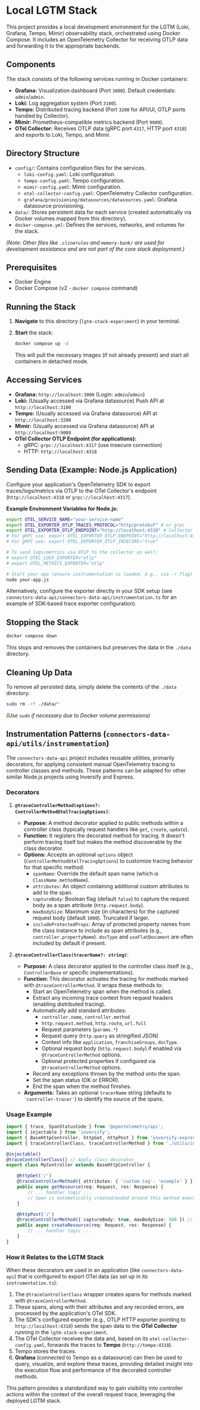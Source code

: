 # Local LGTM Stack

This project provides a local development environment for the LGTM (Loki, Grafana, Tempo, Mimir) observability stack, orchestrated using Docker Compose. It includes an OpenTelemetry Collector for receiving OTLP data and forwarding it to the appropriate backends.

## Components

The stack consists of the following services running in Docker containers:

* **Grafana:** Visualization dashboard (Port `3000`). Default credentials: `admin`/`admin`.
* **Loki:** Log aggregation system (Port `3100`).
* **Tempo:** Distributed tracing backend (Port `3200` for API/UI, OTLP ports handled by Collector).
* **Mimir:** Prometheus-compatible metrics backend (Port `9009`).
* **OTel Collector:** Receives OTLP data (gRPC port `4317`, HTTP port `4318`) and exports to Loki, Tempo, and Mimir.

## Directory Structure

* `config/`: Contains configuration files for the services.
  * `loki-config.yaml`: Loki configuration.
  * `tempo-config.yaml`: Tempo configuration.
  * `mimir-config.yaml`: Mimir configuration.
  * `otel-collector-config.yaml`: OpenTelemetry Collector configuration.
  * `grafana/provisioning/datasources/datasources.yaml`: Grafana datasource provisioning.
* `data/`: Stores persistent data for each service (created automatically via Docker volumes mapped from this directory).
* `docker-compose.yml`: Defines the services, networks, and volumes for the stack.

*(Note: Other files like `.clinerules` and `memory-bank/` are used for development assistance and are not part of the core stack deployment.)*

## Prerequisites

* Docker Engine
* Docker Compose (v2 - `docker compose` command)

## Running the Stack

1. **Navigate** to this directory (`lgtm-stack-experiment`) in your terminal.
2. **Start** the stack:

    ```bash
    docker compose up -d
    ```

    This will pull the necessary images (if not already present) and start all containers in detached mode.

## Accessing Services

* **Grafana:** `http://localhost:3000` (Login: `admin`/`admin`)
* **Loki:** (Usually accessed via Grafana datasource) Push API at `http://localhost:3100`
* **Tempo:** (Usually accessed via Grafana datasource) API at `http://localhost:3200`
* **Mimir:** (Usually accessed via Grafana datasource) API at `http://localhost:9009`
* **OTel Collector OTLP Endpoint (for applications):**
  * gRPC: `grpc://localhost:4317` (use insecure connection)
  * HTTP: `http://localhost:4318`

## Sending Data (Example: Node.js Application)

Configure your application's OpenTelemetry SDK to export traces/logs/metrics via OTLP to the OTel Collector's endpoint (`http://localhost:4318` or `grpc://localhost:4317`).

**Example Environment Variables for Node.js:**

```bash
export OTEL_SERVICE_NAME="your-service-name"
export OTEL_EXPORTER_OTLP_TRACES_PROTOCOL="http/protobuf" # or grpc
export OTEL_EXPORTER_OTLP_ENDPOINT="http://localhost:4318" # Collector's HTTP endpoint
# For gRPC use: export OTEL_EXPORTER_OTLP_ENDPOINT="http://localhost:4317"
# For gRPC use: export OTEL_EXPORTER_OTLP_INSECURE="true"

# To send logs/metrics via OTLP to the collector as well:
# export OTEL_LOGS_EXPORTER="otlp"
# export OTEL_METRICS_EXPORTER="otlp"

# Start your app (ensure instrumentation is loaded, e.g., via -r flag)
node your-app.js
```

Alternatively, configure the exporter directly in your SDK setup (see `connectors-data-api/connectors-data-api/instrumentation.ts` for an example of SDK-based trace exporter configuration).

## Stopping the Stack

```bash
docker compose down
```

This stops and removes the containers but preserves the data in the `./data` directory.

## Cleaning Up Data

To remove all persisted data, simply delete the contents of the `./data` directory:

```bash
sudo rm -rf ./data/*
```

*(Use `sudo` if necessary due to Docker volume permissions)*

## Instrumentation Patterns (`connectors-data-api/utils/instrumentation`)

The `connectors-data-api` project includes reusable utilities, primarily decorators, for applying consistent manual OpenTelemetry tracing to controller classes and methods. These patterns can be adapted for other similar Node.js projects using Inversify and Express.

### Decorators

1. **`@traceControllerMethod(options?: ControllerMethodOtelTracingOptions)`**:
    * **Purpose:** A method decorator applied to public methods within a controller class (typically request handlers like `get`, `create`, `update`).
    * **Function:** It registers the decorated method for tracing. It doesn't perform tracing itself but makes the method discoverable by the class decorator.
    * **Options:** Accepts an optional `options` object (`ControllerMethodOtelTracingOptions`) to customize tracing behavior for that specific method:
        * `spanName`: Override the default span name (which is `ClassName.methodName`).
        * `attributes`: An object containing additional custom attributes to add to the span.
        * `captureBody`: Boolean flag (default `false`) to capture the request body as a span attribute (`http.request.body`).
        * `maxBodySize`: Maximum size (in characters) for the captured request body (default `1000`). Truncated if larger.
        * `includeProtectedProps`: Array of protected property names from the class instance to include as span attributes (e.g., `controller.propertyName`). `docType` and `useFlatDocument` are often included by default if present.

2. **`@traceControllerClass(tracerName?: string)`**:
    * **Purpose:** A class decorator applied to the controller class itself (e.g., `ControllerBase` or specific implementations).
    * **Function:** This decorator activates the tracing for methods marked with `@traceControllerMethod`. It wraps these methods to:
        * Start an OpenTelemetry span when the method is called.
        * Extract any incoming trace context from request headers (enabling distributed tracing).
        * Automatically add standard attributes:
            * `controller.name`, `controller.method`
            * `http.request.method`, `http.route`, `url.full`
            * Request parameters (`params.*`)
            * Request query (`http.query` as stringified JSON)
            * Context info like `application`, `franchiseGroups`, `docType`.
            * Optional request body (`http.request.body`) if enabled via `@traceControllerMethod` options.
            * Optional protected properties if configured via `@traceControllerMethod` options.
        * Record any exceptions thrown by the method onto the span.
        * Set the span status (OK or ERROR).
        * End the span when the method finishes.
    * **Arguments:** Takes an optional `tracerName` string (defaults to `'controller-tracer'`) to identify the source of the spans.

### Usage Example

```typescript
import { trace, SpanStatusCode } from '@opentelemetry/api';
import { injectable } from 'inversify';
import { BaseHttpController, httpGet, httpPost } from 'inversify-express-utils';
import { traceControllerClass, traceControllerMethod } from './utils/instrumentation/decorators'; // Adjust path

@injectable()
@traceControllerClass() // Apply class decorator
export class MyController extends BaseHttpController {

    @httpGet('/')
    @traceControllerMethod({ attributes: { 'custom.tag': 'example' } }) // Apply method decorator
    public async getResource(req: Request, res: Response) {
        // ... handler logic ...
        // Span is automatically created/ended around this method execution
    }

    @httpPost('/')
    @traceControllerMethod({ captureBody: true, maxBodySize: 500 }) // Capture request body
    public async createResource(req: Request, res: Response) {
        // ... handler logic ...
    }
}
```

### How it Relates to the LGTM Stack

When these decorators are used in an application (like `connectors-data-api`) that is configured to export OTel data (as set up in its `instrumentation.ts`):

1. The `@traceControllerClass` wrapper creates spans for methods marked with `@traceControllerMethod`.
2. These spans, along with their attributes and any recorded errors, are processed by the application's OTel SDK.
3. The SDK's configured exporter (e.g., OTLP HTTP exporter pointing to `http://localhost:4318`) sends the span data to the **OTel Collector** running in the `lgtm-stack-experiment`.
4. The OTel Collector receives the data and, based on its `otel-collector-config.yaml`, forwards the traces to **Tempo** (`http://tempo:4318`).
5. Tempo stores the traces.
6. **Grafana** (connected to Tempo as a datasource) can then be used to query, visualize, and explore these traces, providing detailed insight into the execution flow and performance of the decorated controller methods.

This pattern provides a standardized way to gain visibility into controller actions within the context of the overall request trace, leveraging the deployed LGTM stack.
